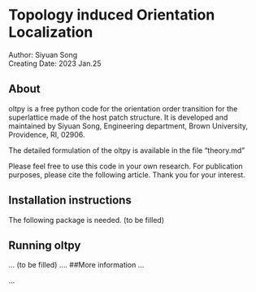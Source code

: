 # Topology induced Orientation Localization  
Author: Siyuan Song  
Creating Date: 2023 Jan.25
## About
oltpy is a free python code for the orientation order transition for the superlattice made of the host patch structure. It is developed and maintained by Siyuan Song, Engineering department, Brown University, Providence, RI, 02906. 

The detailed formulation of the oltpy is available in the file “theory.md”

Please feel free to use this code in your own research. For publication purposes, please cite the following article.
Thank you for your interest.

## Installation instructions
The following package is needed.
(to be filled)
## Running oltpy
…
(to be filled)
….
##More information
…

…
